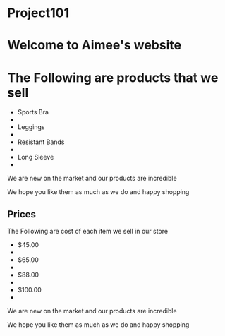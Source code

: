 # Project101
<html>
<head>
<title> Good Girl Gone Global</title>
</head>
<body>

<h1>Welcome to Aimee's website </h1>

<h1>The Following are products that we sell</h1>
  <ul>
    <li>Sports Bra<li>
    <li>Leggings<li>
    <li>Resistant Bands<li>
    <li>Long Sleeve<li>
  </ul>
<p>We are new on the market and our products are incredible</p>
<p>We hope you like them as much as we do and happy shopping</p>

<h2> Prices </h2>
<p>The Following are cost of each item we sell in our store</p>
  <ul>
    <li> $45.00 <li>
    <li> $65.00 <li>
    <li> $88.00<li>
    <li> $100.00<li>
  </ul>
<p>We are new on the market and our products are incredible</p>
<p>We hope you like them as much as we do and happy shopping</p>
